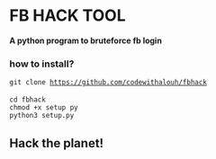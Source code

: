 # FB HACK TOOL
<strong> A python program to bruteforce fb login </strong>

### how to install?
<code>git clone https://github.com/codewithalouh/fbhack </code> <br>
<code>cd fbhack </code> <br>
<code>chmod +x setup py</code> <br>
<code>python3 setup.py</code><br>

## Hack the planet!

